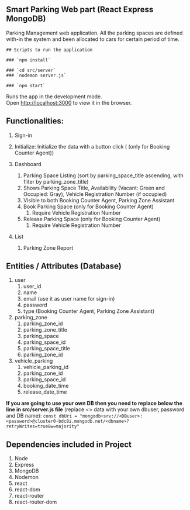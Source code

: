 ## Smart Parking Web part (React Express MongoDB)
Parking Management web application.
All the parking spaces are defined with-in the system and been allocated to cars for certain period of time.

    ## Scripts to run the application

    ### `npm install`

    ### `cd src/server`
    ### `nodemon server.js`

    ### `npm start`

Runs the app in the development mode.<br />
Open [http://localhost:3000](http://localhost:3000) to view it in the browser.

## Functionalities:
1. Sign-in
   
2. Initialize: Initialize the data with a button click ( (only for Booking Counter Agent))
  
3. Dashboard
    1. Parking Space Listing (sort by parking_space_title ascending, with fliter by parking_zone_title)
    2. Shows Parking Space Title, Availability (Vacant: Green and Occupied: Gray), Vehicle Registration Number (if occupied)
    3. Visible to both Booking Counter Agent, Parking Zone Assistant
    4. Book Parking Space (only for Booking Counter Agent)
        1. Require Vehicle Registration Number
    5. Release Parking Space (only for Booking Counter Agent)
        1. Require Vehicle Registration Number

4. List
    1. Parking Zone Report
    
## Entities / Attributes (Database)
1. user
    1. user_id
    2. name
    3. email (use it as user name for sign-in)
    4. password
    5. type (Booking Counter Agent, Parking Zone Assistant)
2. parking_zone
    1. parking_zone_id
    2. parking_zone_title
    3. parking_space
    4. parking_space_id
    5. parking_space_title
    6. parking_zone_id
3. vehicle_parking
    1. vehicle_parking_id
    2. parking_zone_id
    3. parking_space_id
    4. booking_date_time
    5. release_date_time

**If you are going to use your own DB then you need to replace below the line in src/server.js file** 
(replace <> data with your own dbuser, password and DB name): `const dbUri = "mongodb+srv://<DBuser>:<password>@cluster0-bdc8i.mongodb.net/<dbname>?retryWrites=true&w=majority"`


## Dependencies included in Project
1. Node
2. Express
3. MongoDB
4. Nodemon
5. react
6. react-dom
7. react-router
8. react-router-dom
